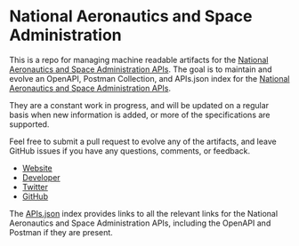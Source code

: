 # National Aeronautics and Space AdministrationThis is a repo for managing machine readable artifacts for the [National Aeronautics and Space Administration APIs](http://nasa.gov). The goal is to maintain and evolve an OpenAPI, Postman Collection, and APIs.json index for the [National Aeronautics and Space Administration APIs](http://nasa.gov).They are a constant work in progress, and will be updated on a regular basis when new information is added, or more of the specifications are supported.Feel free to submit a pull request to evolve any of the artifacts, and leave GitHub issues if you have any questions, comments, or feedback.- [Website](http://nasa.gov)- [Developer](http://nasa.gov)- [Twitter](https://twitter.com/nasa)- [GitHub](https://github.com/nasa)The [APIs.json](https://github.com/api-evangelist/national-aeronautics-and-space-administration/blob/master/apis.json) index provides links to all the relevant links for the National Aeronautics and Space Administration APIs, including the OpenAPI and Postman if they are present.